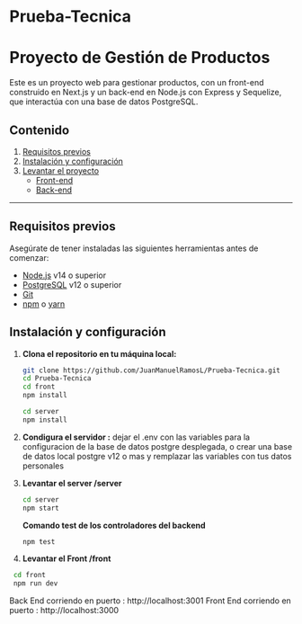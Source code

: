 # Prueba-Tecnica

# Proyecto de Gestión de Productos

Este es un proyecto web para gestionar productos, con un front-end construido en Next.js y un back-end en Node.js con Express y Sequelize, que interactúa con una base de datos PostgreSQL.

## Contenido

1. [Requisitos previos](#requisitos-previos)
2. [Instalación y configuración](#instalación-y-configuración)
3. [Levantar el proyecto](#levantar-el-proyecto)
    - [Front-end](#front-end)
    - [Back-end](#back-end)

---

## Requisitos previos

Asegúrate de tener instaladas las siguientes herramientas antes de comenzar:

- [Node.js](https://nodejs.org/) v14 o superior
- [PostgreSQL](https://www.postgresql.org/) v12 o superior
- [Git](https://git-scm.com/)
- [npm](https://www.npmjs.com/) o [yarn](https://yarnpkg.com/)

## Instalación y configuración

1. **Clona el repositorio en tu máquina local:**

   ```bash
   git clone https://github.com/JuanManuelRamosL/Prueba-Tecnica.git
   cd Prueba-Tecnica
   cd front
   npm install

   cd server
   npm install
2. **Condigura el servidor :**
   dejar el .env con las variables para la configuracion de la base de datos postgre desplegada, o crear una base de datos local postgre v12 o mas y remplazar las variables con tus datos 
   personales 

3. **Levantar el server /server**
   ```bash
   cd server
   npm start
   ```

   **Comando test de los controladores del backend**
   ```bash
   npm test
   ```

5.  **Levantar el Front /front**
   ```bash
    cd front
    npm run dev
```
Back End corriendo en puerto : http://localhost:3001
Front End corriendo en puerto : http://localhost:3000
